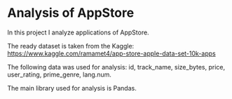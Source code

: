 # Analysis of AppStore

In this project I analyze applications of AppStore.

The ready dataset is taken from the Kaggle: https://www.kaggle.com/ramamet4/app-store-apple-data-set-10k-apps

The following data was used for analysis: id, track_name, size_bytes, price, user_rating, prime_genre, lang.num.

The main library used for analysis is Pandas.
